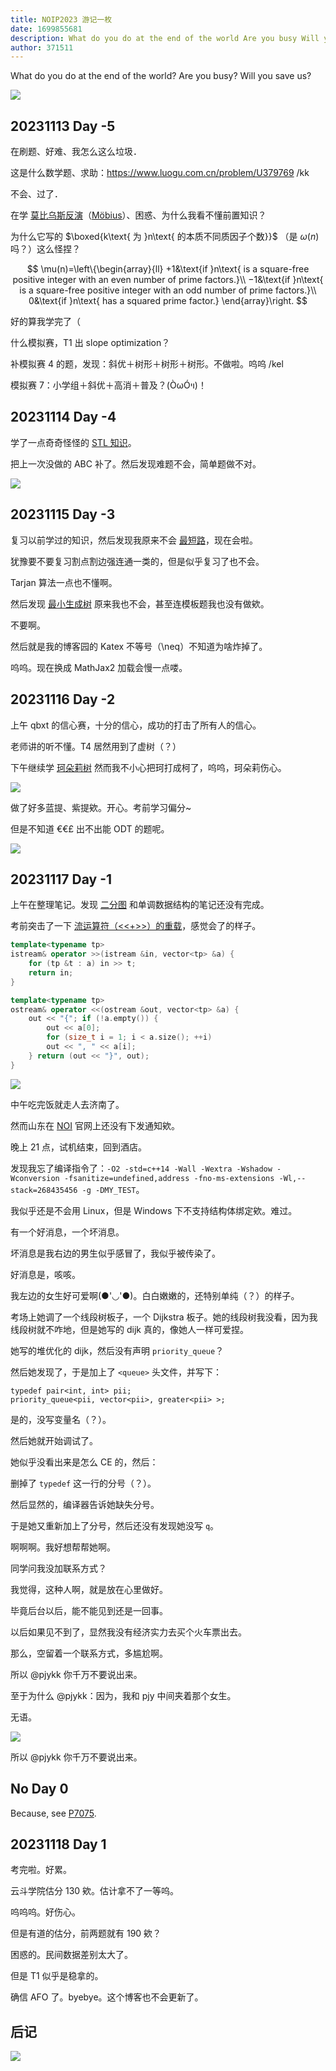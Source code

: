 ```yaml
---
title: NOIP2023 游记一枚
date: 1699855681
description: What do you do at the end of the world Are you busy Will you save us httpscdnluogucomcnuploadimagehosting3ugw0
author: 371511
---
```


What do you do at the end of the world? Are you busy? Will you save us?

![](https://cdn.luogu.com.cn/upload/image_hosting/3ugw0l8t.png)

## 20231113 Day -5

在刷题、好难、我怎么这么垃圾．

这是什么数学题、求助：<https://www.luogu.com.cn/problem/U379769> /kk

不会、过了．

在学 [莫比乌斯反演](https://oi-wiki.org/math/number-theory/mobius/)（[Möbius](https://en.wikipedia.org/wiki/M%C3%B6bius_function)）、困惑、为什么我看不懂前置知识？

为什么它写的 $\boxed{k\text{ 为 }n\text{ 的本质不同质因子个数}}$ （是 $\omega(n)$ 吗？）这么怪捏？

$$
\mu(n)=\left\{\begin{array}{ll}
+1&\text{if }n\text{ is a square-free positive integer with an even number of prime factors.}\\
−1&\text{if }n\text{ is a square-free positive integer with an odd number of prime factors.}\\
0&\text{if }n\text{ has a squared prime factor.}
\end{array}\right.
$$

好的算我学完了（

什么模拟赛，T1 出 slope optimization？

补模拟赛 4 的题，发现：斜优＋树形＋树形＋树形。不做啦。呜呜 /kel

模拟赛 7：小学组＋斜优＋高消＋普及？(ÒωÓױ)！

## 20231114 Day -4

学了一点奇奇怪怪的 [STL 知识](https://www.luogu.com.cn/blog/RainPPR/iterator-functional-numeric)。

把上一次没做的 ABC 补了。然后发现难题不会，简单题做不对。

![](https://cdn.luogu.com.cn/upload/image_hosting/u3gg2ye1.png)

## 20231115 Day -3

复习以前学过的知识，然后发现我原来不会 [最短路](https://www.cnblogs.com/RainPPR/p/shortest-path.html)，现在会啦。

犹豫要不要复习割点割边强连通一类的，但是似乎复习了也不会。

Tarjan 算法一点也不懂啊。

然后发现 [最小生成树](https://www.cnblogs.com/RainPPR/p/mst.html) 原来我也不会，甚至连模板题我也没有做欸。

不要啊。

然后就是我的博客园的 Katex 不等号（\\neq）不知道为啥炸掉了。

呜呜。现在换成 MathJax2 加载会慢一点喽。

## 20231116 Day -2

上午 qbxt 的信心赛，十分的信心，成功的打击了所有人的信心。

老师讲的听不懂。T4 居然用到了虚树（？）

下午继续学 [珂朵莉树](https://www.cnblogs.com/RainPPR/p/chtholly-tree.html) 然而我不小心把珂打成柯了，呜呜，珂朵莉伤心。

![](https://cdn.luogu.com.cn/upload/image_hosting/3aii5xj3.png)

做了好多蓝提、紫提欸。开心。考前学习偏分~

但是不知道 €€£ 出不出能 ODT 的题呢。

![](https://cdn.luogu.com.cn/upload/image_hosting/xtosaopl.png)

## 20231117 Day -1

上午在整理笔记。发现 [二分图](https://www.cnblogs.com/RainPPR/p/bipartite-graph.html) 和单调数据结构的笔记还没有完成。

考前突击了一下 [流运算符（<<+>>）的重载](https://zh.cppreference.com/w/cpp/language/operators)，感觉会了的样子。

```cpp
template<typename tp>
istream& operator >>(istream &in, vector<tp> &a) {
    for (tp &t : a) in >> t;
    return in;
}

template<typename tp>
ostream& operator <<(ostream &out, vector<tp> &a) {
    out << "{"; if (!a.empty()) {
        out << a[0];
        for (size_t i = 1; i < a.size(); ++i)
        out << ", " << a[i];
    } return (out << "}", out);
}
```

![](https://cdn.luogu.com.cn/upload/image_hosting/sb28ptfc.png)

中午吃完饭就走人去济南了。

然而山东在 [NOI](https://www.noi.cn/gs/xw/sd/) 官网上还没有下发通知欸。

晚上 21 点，试机结束，回到酒店。

发现我忘了编译指令了：`-O2 -std=c++14 -Wall -Wextra -Wshadow -Wconversion -fsanitize=undefined,address -fno-ms-extensions -Wl,--stack=268435456 -g -DMY_TEST`。

我似乎还是不会用 Linux，但是 Windows 下不支持结构体绑定欸。难过。

有一个好消息，一个坏消息。

坏消息是我右边的男生似乎感冒了，我似乎被传染了。

好消息是，咳咳。

我左边的女生好可爱啊(●'◡'●)。白白嫩嫩的，还特别单纯（？）的样子。

考场上她调了一个线段树板子，一个 Dijkstra 板子。她的线段树我没看，因为我线段树就不咋地，但是她写的 dijk 真的，像她人一样可爱捏。

她写的堆优化的 dijk，然后没有声明 `priority_queue`？

然后她发现了，于是加上了 `<queue>` 头文件，并写下：

`typedef pair<int, int> pii;`  
`priority_queue<pii, vector<pii>, greater<pii> >;`

是的，没写变量名（？）。

然后她就开始调试了。

她似乎没看出来是怎么 CE 的，然后：

删掉了 `typedef` 这一行的分号（？）。

然后显然的，编译器告诉她缺失分号。

于是她又重新加上了分号，然后还没有发现她没写 `q`。

啊啊啊。我好想帮帮她啊。

同学问我没加联系方式？

我觉得，这种人啊，就是放在心里做好。

毕竟后台以后，能不能见到还是一回事。

以后如果见不到了，显然我没有经济实力去买个火车票出去。

那么，空留着一个联系方式，多尴尬啊。

所以 @pjykk 你千万不要说出来。

至于为什么 @pjykk：因为，我和 pjy 中间夹着那个女生。

无语。

![](https://cdn.luogu.com.cn/upload/image_hosting/eem7bjmk.png)

所以 @pjykk 你千万不要说出来。

## No Day 0

Because, see [P7075](https://www.luogu.com.cn/problem/P7075).

## 20231118 Day 1

考完啦。好累。

云斗学院估分 130 欸。估计拿不了一等呜。

呜呜呜。好伤心。

但是有道的估分，前两题就有 190 欸？

困惑的。民间数据差别太大了。

但是 T1 似乎是稳拿的。

确信 AFO 了。byebye。这个博客也不会更新了。

## 后记

![](https://cdn.luogu.com.cn/upload/image_hosting/axuugvoo.png)
